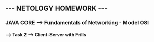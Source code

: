 ## --- NETOLOGY HOMEWORK ---
### JAVA CORE --> Fundamentals of Networking - Model OSI

#### --> Task 2 --> Client-Server with Frills
